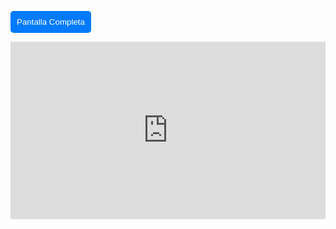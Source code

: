 <button onclick="toggleFullScreen()" style="display: block; margin-bottom: 10px; padding: 10px; background-color: #007bff; color: white; border: none; border-radius: 5px; cursor: pointer;">Pantalla Completa</button>

<div style="position: relative; padding-bottom: 56.25%; height: 0; overflow: hidden;">
  <iframe id="visme-iframe" src="https://my.visme.co/view/017q4vn0-trivia-quiz#s1" frameborder="0" style="position: absolute; top: 0; left: 0; width: 100%; height: 100%;" allowfullscreen="true" mozallowfullscreen="true" webkitallowfullscreen="true"></iframe>
</div>

<script>
function toggleFullScreen() {
  var iframe = document.getElementById('visme-iframe');
  if (!document.fullscreenElement) {
    if (iframe.requestFullscreen) {
      iframe.requestFullscreen();
    } else if (iframe.mozRequestFullScreen) { // Firefox
      iframe.mozRequestFullScreen();
    } else if (iframe.webkitRequestFullscreen) { // Chrome, Safari and Opera
      iframe.webkitRequestFullscreen();
    } else if (iframe.msRequestFullscreen) { // IE/Edge
      iframe.msRequestFullscreen();
    }
  } else {
    if (document.exitFullscreen) {
      document.exitFullscreen();
    } else if (document.mozCancelFullScreen) { // Firefox
      document.mozCancelFullScreen();
    } else if (document.webkitExitFullscreen) { // Chrome, Safari and Opera
      document.webkitExitFullscreen();
    } else if (document.msExitFullscreen) { // IE/Edge
      document.msExitFullscreen();
    }
  }
}
</script>
